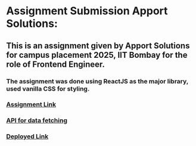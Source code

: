 # Assignment Submission Apport Solutions:

## This is an assignment given by Apport Solutions for campus placement 2025, IIT Bombay for the role of Frontend Engineer.

### The assignment was done using ReactJS as the major library, used vanilla CSS for styling.

### [Assignment Link](https://quicksell.notion.site/Frontend-Assignment-5288a76c8adc4214be36e488d086adc6)

### [API for data fetching](https://api.quicksell.co/v1/internal/frontend-assignment)

### [Deployed Link](https://apport-assignme-git-818b49-divyansh-tripathis-projects-fe924823.vercel.app/) 